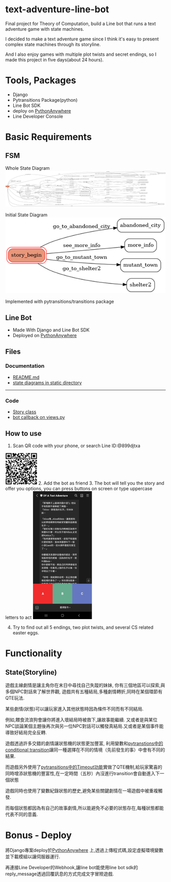 # text-adventure-line-bot
Final project for Theory of Computation, build a Line bot that runs a text adventure game with state machines.

I decided to make a text adventure game since I think it's easy to present complex state machines through its storyline.

And I also enjoy games with multiple plot twists and secret endings, so I made this project in five days(about 24 hours). 
# Tools, Packages
- Django
- Pytransitions Package(python)
- Line Bot SDK
- deploy on [PythonAnywhere](https://www.pythonanywhere.com/)
- Line Developer Console
# Basic Requirements
## FSM
Whole State Diagram
![](./text_adventure_line_bot/static/whole_state_diagram.png)

Initial State Diagram
![](./text_adventure_line_bot/static/initial_state_diagram.png)

Implemented with pytransitions/transitions package
## Line Bot
- Made With Django and Line Bot SDK
- Deployed on [PythonAnywhere](https://www.pythonanywhere.com)
## Files
### Documentation
- [README.md](README.md)
- [state diagrams in static directory](./text_adventure_line_bot/static/)

---
### Code
- [Story class](./text_adventure_line_bot/line_bot_app/Story/)
- [bot callback on views.py](./text_adventure_line_bot/line_bot_app/views.py)
## How to use
1. Scan QR code with your phone, or search Line ID:@899djtxa 
<img src='./text_adventure_line_bot/static/qr_code.png' width='100' alt='QR CODE'/>
2. Add the bot as friend
3. The bot will tell you the story and offer you options, you can press buttons on screen or type uppercase letters to act

<img src='./text_adventure_line_bot/static/in_game_image.jpg' height='400' alt='game screen'/>

4. Try to find out all 5 endings, two plot twists, and several CS related easter eggs.
# Functionality
## State(Storyline)
遊戲主線劇情是讓主角你在末日中尋找自己失蹤的妹妹, 你有三個地區可以探索,與多個NPC對話來了解世界觀, 遊戲共有五種結局,多種劇情轉折,同時在某個環節有QTE玩法.

某些劇情(狀態)可以讓玩家進入其他狀態時因為條件不同而有不同結局.

例如,餵食流浪狗會讓你將進入壞結局時被救下,讓故事能繼續.
又或者是與某位NPC談論某個主題後再次與另一位NPC對話可以觸發真結局.又或者是某個事件能導致好結局完全反轉.

遊戲透過許多交錯的劇情讓狀態機的狀態更加豐富, 利用變數和[pytranstions中的conditional transition](https://github.com/pytransitions/transitions#conditional-transitions)讓同一種選擇在不同的情境（先前發生的事）中會有不同的結果.

而遊戲另外使用了[pytransitions中的Timeout功能](https://github.com/pytransitions/transitions#adding-features-to-states)實做了QTE機制,給玩家驚喜的同時增添狀態機的豐富性,在一定時間（五秒）內沒進行transition會自動進入下一個狀態

遊戲同時也使用了變數紀錄狀態的歷史,避免某些關鍵劇情在一場遊戲中被重複觸發.

而每個狀態都因為有自己的故事劇情,所以能避免不必要的狀態存在,每種狀態都能代表不同的意義.
# Bonus - Deploy
將Django專案deploy於[PythonAnywhere](https://www.pythonanywhere.com/) 上,透過上傳程式碼,設定虛擬環境變數並下載模組以讓伺服器運行.

再連接Line Developer的Webhook,讓line bot能使用line bot sdk的reply_message透過回覆訊息的方式完成文字冒險遊戲.